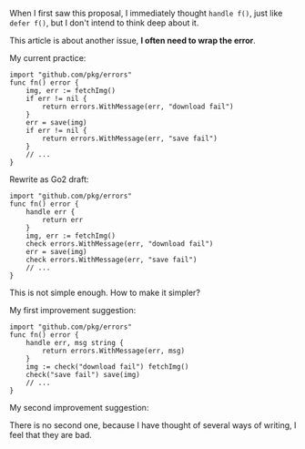When I first saw this proposal, I immediately thought `handle f()`,
just like `defer f()`, but I don't intend to think deep about it.

This article is about another issue, **I often need to wrap the error**.

My current practice:

```
import "github.com/pkg/errors"
func fn() error {
    img, err := fetchImg()
    if err != nil {
        return errors.WithMessage(err, "download fail")
    }
    err = save(img)
    if err != nil {
        return errors.WithMessage(err, "save fail")
    }
    // ...
}
```

Rewrite as Go2 draft:

```
import "github.com/pkg/errors"
func fn() error {
    handle err {
        return err
    }
    img, err := fetchImg()
    check errors.WithMessage(err, "download fail")
    err = save(img)
    check errors.WithMessage(err, "save fail")
    // ...
}
```

This is not simple enough. How to make it simpler?

My first improvement suggestion:

```
import "github.com/pkg/errors"
func fn() error {
    handle err, msg string {
        return errors.WithMessage(err, msg)
    }
    img := check("download fail") fetchImg()
    check("save fail") save(img)
    // ...
}
```

My second improvement suggestion:

There is no second one, because I have thought of several ways of writing, I feel that they are bad.
